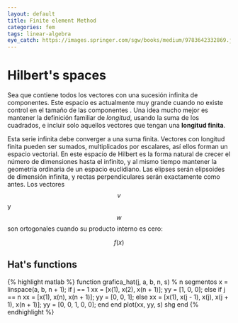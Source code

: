 ```yaml
---
layout: default
title: Finite element Method
categories: fem
tags: linear-algebra
eye_catch: https://images.springer.com/sgw/books/medium/9783642332869.jpg
---
```


<!--more-->

# Hilbert's spaces

Sea que contiene todos los vectores con una sucesión infinita de componentes. Este espacio es actualmente muy grande cuando no existe control en el tamaño de las componentes . Una idea mucho mejor es mantener la definición familiar de *longitud*, usando la suma de los cuadrados, e incluir solo aquellos vectores que tengan una **longitud finita**.


Esta serie infinita debe converger a una suma finita. Vectores con longitud finita pueden ser sumados, multiplicados por escalares, así ellos forman un espacio vectorial. En este espacio de Hilbert es la forma natural de crecer el número de dimensiones hasta el infinito, y al mismo tiempo mantener la geometría ordinaria de un espacio euclidiano. Las elipses serán elipsoides de dimensión infinita, y rectas perpendiculares serán exactamente como antes. Los vectores $$v$$ y $$w$$ son ortogonales cuando su producto interno es cero:

$$
f(x)
$$

## Hat's functions

{% highlight matlab %}
function grafica_hat(j, a, b, n, s)
% n segmentos
x = linspace(a, b, n + 1);
if j == 1
    xx = [x(1), x(2), x(n + 1)];
    yy = [1, 0, 0];
else
    if j == n
        xx = [x(1), x(n), x(n + 1)];
        yy = [0, 0, 1];
    else
        xx = [x(1), x(j - 1), x(j), x(j + 1), x(n + 1)];
        yy = [0, 0, 1, 0, 0];
    end
end
plot(xx, yy, s)
shg
end
{% endhighlight %}
